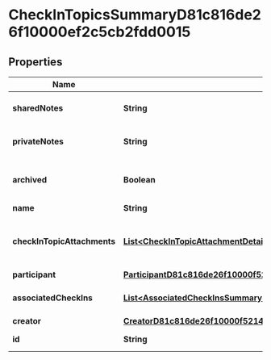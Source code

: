 

# CheckInTopicsSummaryD81c816de26f10000ef2c5cb2fdd0015


## Properties

| Name | Type | Description | Notes |
|------------ | ------------- | ------------- | -------------|
|**sharedNotes** | **String** | Shared notes of the topic. |  [optional] |
|**privateNotes** | **String** | Personal notes of the topic. |  [optional] |
|**archived** | **Boolean** | Indicates that the topic is archived. |  [optional] |
|**name** | **String** | Topic name. |  [optional] |
|**checkInTopicAttachments** | [**List&lt;CheckInTopicAttachmentDetail600ecde4c8421000278d06bfacea01c1&gt;**](CheckInTopicAttachmentDetail600ecde4c8421000278d06bfacea01c1.md) | Returns all attachments for the Check-In Topic. |  [optional] |
|**participant** | [**ParticipantD81c816de26f10000f52144d053f001b**](ParticipantD81c816de26f10000f52144d053f001b.md) |  |  [optional] |
|**associatedCheckIns** | [**List&lt;AssociatedCheckInsSummaryD81c816de26f10000f7a29ea89140020&gt;**](AssociatedCheckInsSummaryD81c816de26f10000f7a29ea89140020.md) | Check-ins associated to topic. |  [optional] |
|**creator** | [**CreatorD81c816de26f10000f521459ac80001d**](CreatorD81c816de26f10000f521459ac80001d.md) |  |  [optional] |
|**id** | **String** | Id of the instance |  [optional] |



